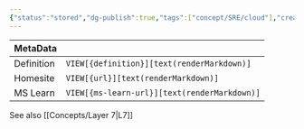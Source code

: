```yaml
---
{"status":"stored","dg-publish":true,"tags":["concept/SRE/cloud"],"creation_date":"2024-05-04 23:46","definition":"Envoy is an L7 proxy and communication bus designed for large modern service oriented architectures.","ms-learn-url":"undefined","url":"undefined","permalink":"/concepts/envoy/","dgPassFrontmatter":true}
---
```



| MetaData   |                                              |
| ---------- | -------------------------------------------- |
| Definition | `VIEW[{definition}][text(renderMarkdown)]`   |
| Homesite   | `VIEW[{url}][text(renderMarkdown)]`          |
| MS Learn   | `VIEW[{ms-learn-url}][text(renderMarkdown)]` |
See also [[Concepts/Layer 7\|L7]]
